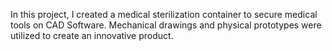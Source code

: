 In this project, I created a medical sterilization container to secure medical tools on CAD Software. Mechanical drawings and physical prototypes were utilized to create an innovative product.


